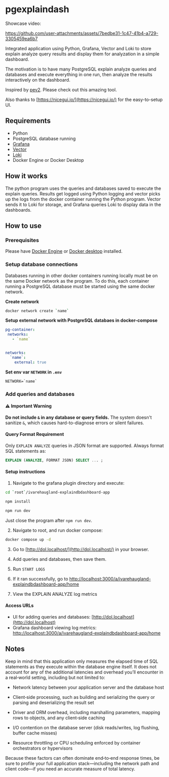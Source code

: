 # pgexplaindash

Showcase video:

https://github.com/user-attachments/assets/7bedbe31-1c47-41b4-a729-3305459ea6b7



Integrated application using Python, Grafana, Vector and Loki to store explain analyze query results
and display them for analyzation in a simple dashboard.

The motivation is to have many PostgreSQL explain analyze queries and databases and execute everything in one run, then analyze
the results interactively on the dashboard.

Inspired by [pev2](https://github.com/dalibo/pev2). Please check out this amazing tool.

Also thanks to [https://nicegui.io/](https://nicegui.io/) for the easy-to-setup UI.

## Requirements

 - Python
 - PostgreSQL database running
 - [Grafana](https://grafana.com/docs/grafana/latest/)
 - [Vector](https://vector.dev/)
 - [Loki](https://grafana.com/docs/loki/latest/)
 - Docker Engine or Docker Desktop

## How it works

The python program uses the queries and databases saved to execute the explain queries. Results get logged using
Python logging and vector picks up the logs from the docker container running the Python program. Vector sends
it to Loki for storage, and Grafana queries Loki to display data in the dashboards.


## How to use

### Prerequisites

Please have [Docker Engine](https://docs.docker.com/engine/) or [Docker desktop](https://docs.docker.com/desktop/) installed.

### Setup database connections

Databases running in other docker containers running locally must be on the same Docker network as the program. To do this, each container running a PostgreSQL database must be started using the same docker network.

**Create network**

```bash
docker network create `name`
```

**Setup external network with PostgreSQL databaes in docker-compose**

```yaml
pg-container:
 networks:
   - `name`


networks:
  `name`:
    external: true
```

**Set env var `NETWORK` in `.env`**

```
NETWORK=`name`
```

### Add queries and databases

#### ⚠️ Important Warning
**Do not include `&` in any database or query fields.**
The system doesn't sanitize `&`, which causes hard-to-diagnose errors or silent failures.

#### Query Format Requirement
Only `EXPLAIN ANALYZE` queries in JSON format are supported. Always format SQL statements as:
```sql
EXPLAIN (ANALYZE, FORMAT JSON) SELECT ... ;
```


#### <a name="setup-instr"></a> Setup instructions

1. Navigate to the grafana plugin directory and execute:

```bash
cd `root`/ivarehaugland-explaindbdashboard-app

npm install

npm run dev
```

Just close the program after `npm run dev`.

2. Navigate to root, and run docker compose:

```bash
docker compose up -d
```

3. Go to [http://dol.localhost/](http://dol.localhost/) in your browser.

4. Add queries and databases, then save them.

5. Run `START LOGS`

6. If it ran successfully, go to [http://localhost:3000/a/ivarehaugland-explaindbdashboard-app/home](http://localhost:3000/a/ivarehaugland-explaindbdashboard-app/home)

7. View the EXPLAIN ANALYZE log metrics



#### Access URLs
- UI for adding queries and databases: [http://dol.localhost](http://dol.localhost)
- Grafana dashboard viewing log metrics: [http://localhost:3000/a/ivarehaugland-explaindbdashboard-app/home](http://localhost:3000/a/ivarehaugland-explaindbdashboard-app/home)

## Notes

Keep in mind that this application only measures the elapsed time of SQL statements as they execute within the database engine itself. It does not account for any of the additional latencies and overhead you’ll encounter in a real‐world setting, including but not limited to:

- Network latency between your application server and the database host

- Client‐side processing, such as building and serializing the query or parsing and deserializing the result set

- Driver and ORM overhead, including marshalling parameters, mapping rows to objects, and any client‐side caching

- I/O contention on the database server (disk reads/writes, log flushing, buffer cache misses)

- Resource throttling or CPU scheduling enforced by container orchestrators or hypervisors

Because these factors can often dominate end‐to‐end response times, be sure to profile your full application stack—including the network path and client code—if you need an accurate measure of total latency.


